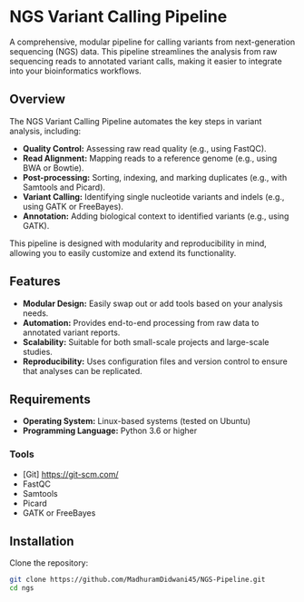 # NGS Variant Calling Pipeline

A comprehensive, modular pipeline for calling variants from next-generation sequencing (NGS) data. This pipeline streamlines the analysis from raw sequencing reads to annotated variant calls, making it easier to integrate into your bioinformatics workflows.

## Overview

The NGS Variant Calling Pipeline automates the key steps in variant analysis, including:

- **Quality Control:** Assessing raw read quality (e.g., using FastQC).
- **Read Alignment:** Mapping reads to a reference genome (e.g., using BWA or Bowtie).
- **Post-processing:** Sorting, indexing, and marking duplicates (e.g., with Samtools and Picard).
- **Variant Calling:** Identifying single nucleotide variants and indels (e.g., using GATK or FreeBayes).
- **Annotation:** Adding biological context to identified variants (e.g., using GATK).

This pipeline is designed with modularity and reproducibility in mind, allowing you to easily customize and extend its functionality.

## Features

- **Modular Design:** Easily swap out or add tools based on your analysis needs.
- **Automation:** Provides end-to-end processing from raw data to annotated variant reports.
- **Scalability:** Suitable for both small-scale projects and large-scale studies.
- **Reproducibility:** Uses configuration files and version control to ensure that analyses can be replicated.

## Requirements

- **Operating System:** Linux-based systems (tested on Ubuntu)
- **Programming Language:** Python 3.6 or higher

### Tools

- [Git] https://git-scm.com/
- FastQC
- Samtools
- Picard
- GATK or FreeBayes

## Installation

Clone the repository:

```bash
git clone https://github.com/MadhuramDidwani45/NGS-Pipeline.git
cd ngs
```
